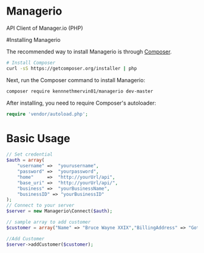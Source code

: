 # Managerio
API Client of Manager.io (PHP)

#Installing Managerio

The recommended way to install Managerio is through
[Composer](http://getcomposer.org).

```bash
# Install Composer
curl -sS https://getcomposer.org/installer | php
```

Next, run the Composer command to install Managerio:

```bash
composer require kennnethmervin01/managerio dev-master
```

After installing, you need to require Composer's autoloader:

```php
require 'vendor/autoload.php';
```

# Basic Usage
``` php
// Set credential
$auth = array(
	"username" =>  "yourusername", 
	"password" =>  "yourpassword", 
	"home"     =>  "http://yourUrl/api",
	"base_uri" =>  "http://yourUrl/api/",
	"business" =>  "yourBusinessName",
	"businessID" => "yourBusinessID"   
);
// Connect to your server
$server = new Managerio\Connect($auth);

// sample array to add customer
$customer = array("Name" => "Bruce Wayne XXIX","BillingAddress" => "Gotham","Email" =>  "baty4@gmail.com","BusinessIdentifier" =>  "001 001 511","StartingBalanceType" => "Credit");

//Add Customer
$server->addCustomer($customer);
```
